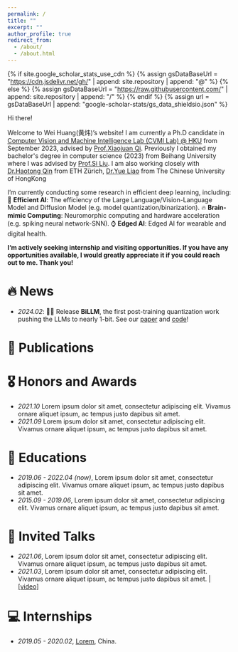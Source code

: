 ```yaml
---
permalink: /
title: ""
excerpt: ""
author_profile: true
redirect_from: 
  - /about/
  - /about.html
---
```


{% if site.google_scholar_stats_use_cdn %}
{% assign gsDataBaseUrl = "https://cdn.jsdelivr.net/gh/" | append: site.repository | append: "@" %}
{% else %}
{% assign gsDataBaseUrl = "https://raw.githubusercontent.com/" | append: site.repository | append: "/" %}
{% endif %}
{% assign url = gsDataBaseUrl | append: "google-scholar-stats/gs_data_shieldsio.json" %}

<span class='anchor' id='about-me'></span>

Hi there!

Welcome to Wei Huang(黄炜)’s website! I am currently a Ph.D candidate in [Computer Vision and Machine Intelligence Lab (CVMI Lab) @ HKU](https://xjqi.github.io/cvmi.html) from September 2023, advised by [Prof.Xiaojuan Qi](https://xjqi.github.io/). Previously I obtained my bachelor's degree in computer science (2023) from Beihang University where I was advised by [Prof.Si Liu](https://colalab.net/people). I am also working closely with [Dr.Haotong Qin](https://htqin.github.io/) from ETH Zürich, [Dr.Yue Liao](https://liaoyue.net/) from The Chinese University of HongKong

I’m currently conducting some research in efficient deep learning, including:
🚀 **Efficient AI**: The efficiency of the Large Language/Vision-Language Model and Diffusion Model (e.g. model quantization/binarization).
🔥 **Brain-mimic Computing**: Neuromorphic computing and hardware acceleration (e.g. spiking neural network-SNN).
⌚ **Edged AI**: Edged AI for wearable and digital health.

**I‘m actively seeking internship and visiting opportunities. If you have any opportunities available, I would greatly appreciate it if you could reach out to me. Thank you!**




# 🔥 News

- *2024.02*: 🎉🎉 Release **BiLLM**, the first post-training quantization work pushing the LLMs to nearly 1-bit. See our [paper](https://arxiv.org/abs/2402.04291) and [code](https://github.com/Aaronhuang-778/BiLLM)!

# 📝 Publications 


# 🎖 Honors and Awards
- *2021.10* Lorem ipsum dolor sit amet, consectetur adipiscing elit. Vivamus ornare aliquet ipsum, ac tempus justo dapibus sit amet. 
- *2021.09* Lorem ipsum dolor sit amet, consectetur adipiscing elit. Vivamus ornare aliquet ipsum, ac tempus justo dapibus sit amet. 

# 📖 Educations
- *2019.06 - 2022.04 (now)*, Lorem ipsum dolor sit amet, consectetur adipiscing elit. Vivamus ornare aliquet ipsum, ac tempus justo dapibus sit amet. 
- *2015.09 - 2019.06*, Lorem ipsum dolor sit amet, consectetur adipiscing elit. Vivamus ornare aliquet ipsum, ac tempus justo dapibus sit amet. 

# 💬 Invited Talks
- *2021.06*, Lorem ipsum dolor sit amet, consectetur adipiscing elit. Vivamus ornare aliquet ipsum, ac tempus justo dapibus sit amet. 
- *2021.03*, Lorem ipsum dolor sit amet, consectetur adipiscing elit. Vivamus ornare aliquet ipsum, ac tempus justo dapibus sit amet.  \| [\[video\]](https://github.com/)

# 💻 Internships
- *2019.05 - 2020.02*, [Lorem](https://github.com/), China.
